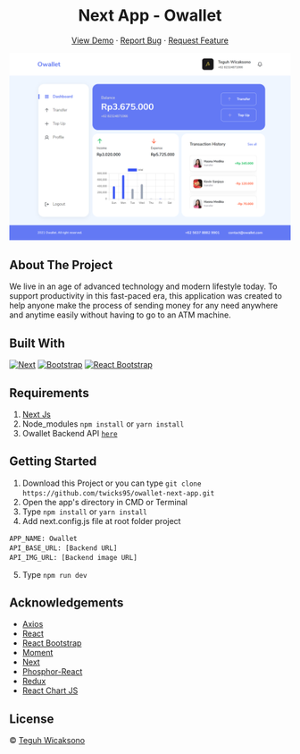 <h1 align='center'>Next App - Owallet </h1>
  <p align="center">
    <a href="https://owallet-next-app.vercel.app/">View Demo</a>
    ·
    <a href="https://github.com/twicks95/owallet-next-app/issues">Report Bug</a>
    ·
    <a href="https://github.com/twicks95/owallet-next-app/pulls">Request Feature</a>
  </p>

![Image Banner](public/dashboard.png)

## About The Project

We live in an age of advanced technology and modern lifestyle today. To support productivity in this fast-paced era, this application was created to help anyone make the process of sending money for any need anywhere and anytime easily without having to go to an ATM machine.

## Built With

[![Next](https://img.shields.io/badge/Next-v10.2.3-brightgreen)](https://github.com/facebook/react)
[![Bootstrap](https://img.shields.io/badge/Bootstrap-v5.0.x-blue)](https://github.com/twbs/bootstrap)
[![React Bootstrap](https://img.shields.io/badge/React%20Bootstrap-v1.6.1-lightgrey)](https://github.com/react-bootstrap/react-bootstrap)

## Requirements

1. <a href="https://nextjs.org/docs/getting-started">Next Js</a>
2. Node_modules `npm install` or `yarn install`
3. Owallet Backend API [`here`](https://github.com/twicks95/owallet-backend)

## Getting Started

1. Download this Project or you can type `git clone https://github.com/twicks95/owallet-next-app.git`
2. Open the app's directory in CMD or Terminal
3. Type `npm install` or `yarn install`
4. Add next.config.js file at root folder project

```sh
APP_NAME: Owallet 
API_BASE_URL: [Backend URL]
API_IMG_URL: [Backend image URL]
```

5. Type `npm run dev`

## Acknowledgements

- [Axios](https://www.npmjs.com/package/axios)
- [React](https://reactjs.org/)
- [React Bootstrap](https://react-bootstrap.github.io/)
- [Moment](https://www.npmjs.com/package/moment)
- [Next](https://www.npmjs.com/package/next)
- [Phosphor-React](https://www.npmjs.com/package/phosphor-react)
- [Redux](https://github.com/reduxjs/react-redux)
- [React Chart JS](https://github.com/reactchartjs/react-chartjs-2)

## License

© [Teguh Wicaksono](https://github.com/twicks95)
